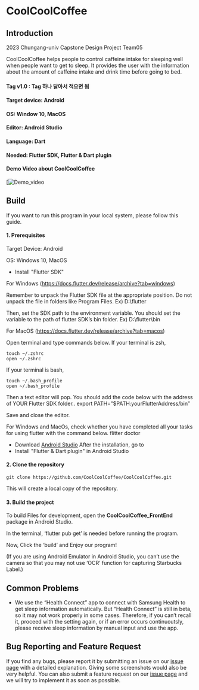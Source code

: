 # CoolCoolCoffee

## Introduction

2023 Chungang-univ Capstone Design Project Team05

CoolCoolCoffee helps people to control caffeine intake for sleeping well when people want to get to sleep. It provides the user with the information about the amount of caffeine intake and drink time before going to bed.

#### Tag v1.0 : Tag 하나 달아서 적으면 됨

#### Target device: Android

#### OS: Window 10, MacOS

#### Editor: Android Studio

#### Language: Dart

#### Needed: Flutter SDK, Flutter & Dart plugin


#### Demo Video about CoolCoolCoffee

[![Demo_video](https://youtu.be/lQ6Sh3euh6E?si=-BQU3Cid_qKjfLit)


## Build
If you want to run this program in your local system, please follow this guide. 

#### 1. Prerequisites

Target Device: Android

OS: Windows 10, MacOS

* Install "Flutter SDK"

For Windows (https://docs.flutter.dev/release/archive?tab=windows)

Remember to unpack the Flutter SDK file at the appropriate position. Do not unpack the file in folders like Program Files. 
Ex) D:\flutter

Then, set the SDK path to the environment variable. You should set the variable to the path of flutter SDK’s bin folder.
Ex) D:\flutter\bin


For MacOS (https://docs.flutter.dev/release/archive?tab=macos)

Open terminal and type commands below.
If your terminal is zsh,

	touch ~/.zshrc
	open ~/.zshrc

If your terminal is bash,

	touch ~/.bash_profile
	open ~/.bash_profile

Then a text editor will pop. You should add the code below with the address of YOUR Flutter SDK folder..
	export PATH=”$PATH:yourFlutterAddress/bin”

Save and close the editor.


For Windows and MacOs, check whether you have completed all your tasks for using flutter with the command below.
	flitter doctor

* Download [Android Studio](https://developer.android.com/studio/install?hl=ko) 
After the installation, go to
* Install "Flutter & Dart plugin" in Android Studio


#### 2. Clone the repository


    git clone https://github.com/CoolCoolCoffee/CoolCoolCoffee.git


This will create a local copy of the repository.

#### 3. Build the project

To build Files for development, open the **CoolCoolCoffee_FrontEnd** package in Android Studio.

In the terminal, ‘flutter pub get’ is needed before running the program.

Now, Click the ‘build’ and Enjoy our program!

(If you are using Android Emulator in Android Studio, you can’t use the camera so that you may not use ‘OCR’ function for capturing Starbucks Label.)


## Common Problems

- We use the “Health Connect” app to connect with Samsung Health to get sleep information automatically. But “Health Connect” is still in beta, so it may not work properly in some cases. Therefore, if you can’t recall it, proceed with the setting again, or if an error occurs continuoutsly, please receive sleep information by manual input and use the app.

## Bug Reporting and Feature Request
If you find any bugs, please report it by submitting an issue on our [issue page](https://github.com/CoolCoolCoffee/CoolCoolCoffee/issues) with a detailed explanation. Giving some screenshots would also be very helpful. You can also submit a feature request on our [issue page](https://github.com/CoolCoolCoffee/CoolCoolCoffee/issues) and we will try to implement it as soon as possible.


